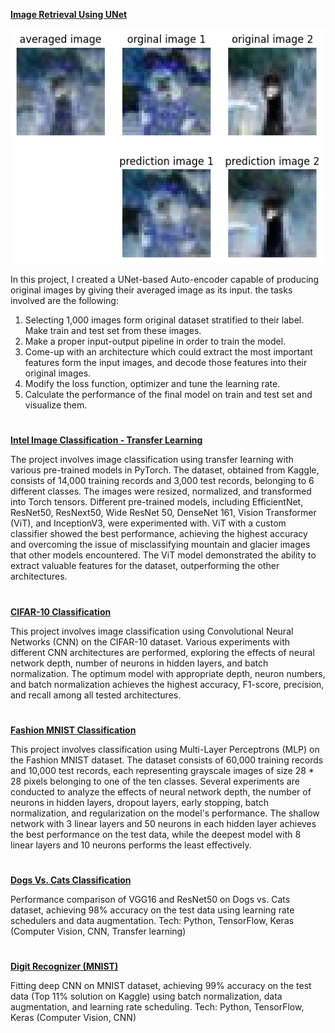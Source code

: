  **[Image Retrieval Using UNet](./Image%20Retrieval%20Using%20UNet/)**

![](./images/unet.png)

In this project, I created a UNet-based Auto-encoder capable of producing original images by giving their averaged image as its input. the tasks involved are the following:
1. Selecting 1,000 images form original dataset stratified to their label. Make train and test set from these images.
2. Make a proper input-output pipeline in order to train the model.
3. Come-up with an architecture which could extract the most important features form the input images, and decode those features into their original images.
4. Modify the loss function, optimizer and tune the learning rate.
5. Calculate the performance of the final model on train and test set and visualize them.

#

 **[Intel Image Classification - Transfer Learning](./Intel%20Image%20Classification/)**


The project involves image classification using transfer learning with various pre-trained models in PyTorch. The dataset, obtained from Kaggle, consists of 14,000 training records and 3,000 test records, belonging to 6 different classes. The images were resized, normalized, and transformed into Torch tensors. Different pre-trained models, including EfficientNet, ResNet50, ResNext50, Wide ResNet 50, DenseNet 161, Vision Transformer (ViT), and InceptionV3, were experimented with. ViT with a custom classifier showed the best performance, achieving the highest accuracy and overcoming the issue of misclassifying mountain and glacier images that other models encountered. The ViT model demonstrated the ability to extract valuable features for the dataset, outperforming the other architectures.

#

 **[CIFAR-10 Classification](./CIFAR-10/)**

This project involves image classification using Convolutional Neural Networks (CNN) on the CIFAR-10 dataset. Various experiments with different CNN architectures are performed, exploring the effects of neural network depth, number of neurons in hidden layers, and batch normalization. The optimum model with appropriate depth, neuron numbers, and batch normalization achieves the highest accuracy, F1-score, precision, and recall among all tested architectures.

#

 **[Fashion MNIST Classification](./Fashion%20MNIST/)**

This project involves classification using Multi-Layer Perceptrons (MLP) on the Fashion MNIST dataset. The dataset consists of 60,000 training records and 10,000 test records, each representing grayscale images of size 28 * 28 pixels belonging to one of the ten classes. Several experiments are conducted to analyze the effects of neural network depth, the number of neurons in hidden layers, dropout layers, early stopping, batch normalization, and regularization on the model's performance. The shallow network with 3 linear layers and 50 neurons in each hidden layer achieves the best performance on the test data, while the deepest model with 8 linear layers and 10 neurons performs the least effectively.

#

 **[Dogs Vs. Cats Classification](./Dogs_vs_Cats.ipynb)**

Performance comparison of VGG16 and ResNet50 on Dogs vs. Cats dataset, achieving 98% accuracy on the test data using learning rate schedulers and data augmentation. Tech: Python, TensorFlow, Keras (Computer Vision, CNN, Transfer learning)

#

 **[Digit Recognizer (MNIST)](./Digit_Recognizer.ipynb)**

Fitting deep CNN on MNIST dataset, achieving 99% accuracy on the test data (Top 11% solution on Kaggle) using batch normalization, data augmentation, and learning rate scheduling. Tech: Python, TensorFlow, Keras (Computer Vision, CNN)